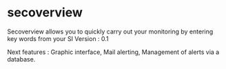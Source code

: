 # secoverview
Secoverview allows you to quickly carry out your monitoring by entering key words from your SI
Version : 0.1

Next features : Graphic interface, 
                Mail alerting, 
                Management of alerts via a database.
